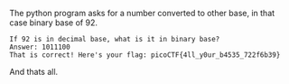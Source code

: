 The python program asks for a number converted to other base, in that case binary base of 92.

``` 
If 92 is in decimal base, what is it in binary base?
Answer: 1011100          
That is correct! Here's your flag: picoCTF{4ll_y0ur_b4535_722f6b39}
```

And thats all.
